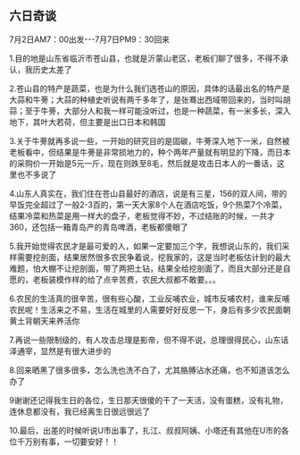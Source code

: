 ## 六日奇谈 ##

7月2日AM7：00出发---7月7日PM9：30回来

 

1.目的地是山东省临沂市苍山县，也就是沂蒙山老区，老板们聊了很多，不得不承认，我历史太差了

2.苍山县的特产是蔬菜，也是为什么我们选苍山的原因，具体的话最出名的特产是大蒜和牛蒡；大蒜的种植史听说有两千多年了，是张骞出西域带回来的，当时叫胡蒜；至于牛蒡，大部分人和我一样可能没听过，也是一种蔬菜，有一米多长，深入地下，其叶大若荷，但主要是出口日本和韩国

3.关于牛蒡就再多说一些，一开始的研究目的是固碳，牛蒡深入地下一米，自然被老板看中，但结果是牛蒡是非常损地力的，种个两年产量就有明显的下降，而日本的采购价一开始是5元一斤，现在则跌至8毛，然后就是攻击日本人的一番话，这里也不多说了

4.山东人真实在，我们住在苍山县最好的酒店，说是有三星，156的双人间，带的早饭完全超过了一般2-3百的，第一天大家8个人在酒店吃饭，9个热菜7个冷菜，结果冷菜和热菜是用一样大的盘子，老板觉得不妙，不过结账的时候，一共才360，还包括一箱青岛产的青岛啤酒，老板都傻眼了

5.我开始觉得农民才是最可爱的人，如果一定要加三个字，我想说山东的，我们采样需要挖剖面，结果居然很多农民争着说，挖我家的，这是当时老板估计到的最大难题，怕大棚不让挖剖面，带了两把土钻，结果全给挖剖面了，而且大部分还是自愿的，老板装模作样的给了点辛苦费，农民大叔都不敢要。。。

6.农民的生活真的很辛苦，很有些心酸，工业反哺农业，城市反哺农村，谁来反哺农民呢！生活来之不易，生活在城里的人需要好好反思一下，身后有多少农民面朝黄土背朝天来养活你

7.再说一些限制级的，有人攻击总理是影帝，但不得不说，总理很得民心，山东话泽通宰，显然是有很大进步的

8.回来晒黑了很多很多，怎么洗也洗不白了，尤其胳膊沾水还痛，也不知道该怎么办了

9谢谢还记得我生日的各位，生日那天很傻的干了一天活，没有蛋糕，没有礼物，连休息都没有，我已经离生日很远很远了

10.最后，出差的时候听说U市出事了，扎江、叔叔阿姨、小塔还有其他在U市的各位千万别有事，一切要安好！！